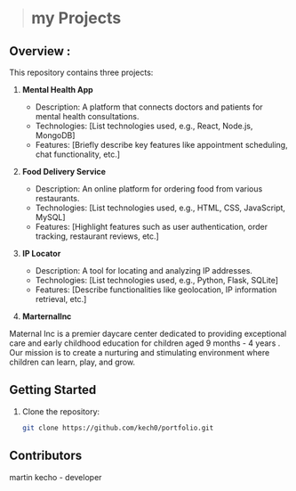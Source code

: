 
> # my Projects 

## Overview :

This repository contains three projects:

1. **Mental Health App**
   - Description: A platform that connects doctors and patients for mental health consultations.
   - Technologies: [List technologies used, e.g., React, Node.js, MongoDB]
   - Features: [Briefly describe key features like appointment scheduling, chat functionality, etc.]

2. **Food Delivery Service**
   - Description: An online platform for ordering food from various restaurants.
   - Technologies: [List technologies used, e.g., HTML, CSS, JavaScript, MySQL]
   - Features: [Highlight features such as user authentication, order tracking, restaurant reviews, etc.]

3. **IP Locator**
   - Description: A tool for locating and analyzing IP addresses.
   - Technologies: [List technologies used, e.g., Python, Flask, SQLite]
   - Features: [Describe functionalities like geolocation, IP information retrieval, etc.]

4. **MarternalInc**

Maternal Inc is a premier daycare center dedicated to providing exceptional care and early childhood education for children aged 9 months - 4 years . Our mission is to create a nurturing and stimulating environment where children can learn, play, and grow.

## Getting Started

1. Clone the repository:

   ```bash
   git clone https://github.com/kech0/portfolio.git
## Contributors 

   martin kecho - developer 
   


